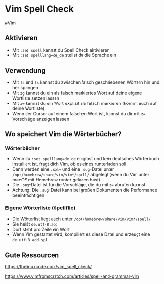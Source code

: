 # Vim Spell Check

#Vim

## Aktivieren
- Mit `:set spell` kannst du Spell Check aktivieren
- Mit `:set spelllang=de_de` stellst du die Sprache ein

## Verwendung
- Mit `]s` und `[s` kannst du zwischen falsch geschriebenen Wörtern hin und her springen
- Mit `zg` kannst du ein als falsch markiertes Wort auf deine eigene Wortliste setzen lassen
- Mit `zw` kannst du ein Wort explizit als falsch markieren (kommt auch auf deine Wortliste)
- Wenn der Cursor auf einem falschen Wort ist, kannst du dir mit `z=` Vorschläge anzeigen lassen

## Wo speichert Vim die Wörterbücher?
### Wörterbücher
- Wenn du `:set spelllang=de_de` eingibst und kein deutsches Wörterbuch installiert ist, fragt dich Vim, ob es eines runterladen soll
- Dann werden eine `.spl`- und eine `.sug`-Datei unter `/opt/homebrew/share/vim/vim*/spell/` abgelegt (wenn du Vim unter macOS mit Homebrew runter geladen hast)
- Die `.sug`-Datei ist für die Vorschläge, die du mit `z=` abrufen kannst
- Achtung: Die `.sug`-Datei kann bei großen Dokumenten die Performance beeinträchtigen

### Eigene Wörterliste (Spellfile)
- Die Wörterlist liegt auch unter `/opt/homebrew/share/vim/vim*/spell/`
- Sie heißt `de.utf-8.add`
- Dort steht pro Zeile ein Wort
- Wenn Vim gestartet wird, kompiliert es diese Datei und erzeugt eine `de.utf-8.add.spl`

## Gute Ressourcen
https://thelinuxcode.com/vim_spell_check/

https://www.vimfromscratch.com/articles/spell-and-grammar-vim
